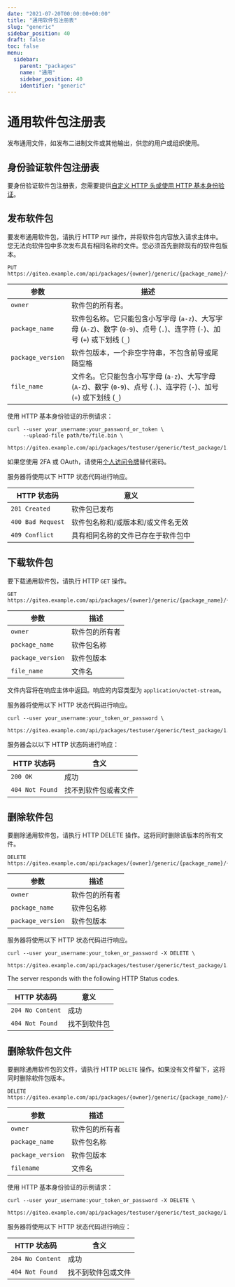 ```yaml
---
date: "2021-07-20T00:00:00+00:00"
title: "通用软件包注册表"
slug: "generic"
sidebar_position: 40
draft: false
toc: false
menu:
  sidebar:
    parent: "packages"
    name: "通用"
    sidebar_position: 40
    identifier: "generic"
---
```


# 通用软件包注册表

发布通用文件，如发布二进制文件或其他输出，供您的用户或组织使用。

## 身份验证软件包注册表

要身份验证软件包注册表，您需要提供[自定义 HTTP 头或使用 HTTP 基本身份验证](development/api-usage.md#通过-api-认证)。

## 发布软件包

要发布通用软件包，请执行 HTTP `PUT` 操作，并将软件包内容放入请求主体中。
您无法向软件包中多次发布具有相同名称的文件。您必须首先删除现有的软件包版本。

```
PUT https://gitea.example.com/api/packages/{owner}/generic/{package_name}/{package_version}/{file_name}
```

| 参数              | 描述                                                                                                                        |
| ----------------- | --------------------------------------------------------------------------------------------------------------------------- |
| `owner`           | 软件包的所有者。                                                                                                            |
| `package_name`    | 软件包名称。它只能包含小写字母 (`a-z`)、大写字母 (`A-Z`)、数字 (`0-9`)、点号 (`.`)、连字符 (`-`)、加号 (`+`) 或下划线 (`_`) |
| `package_version` | 软件包版本，一个非空字符串，不包含前导或尾随空格                                                                            |
| `file_name`       | 文件名。它只能包含小写字母 (`a-z`)、大写字母 (`A-Z`)、数字 (`0-9`)、点号 (`.`)、连字符 (`-`)、加号 (`+`) 或下划线 (`_`)     |

使用 HTTP 基本身份验证的示例请求：

```shell
curl --user your_username:your_password_or_token \
     --upload-file path/to/file.bin \
     https://gitea.example.com/api/packages/testuser/generic/test_package/1.0.0/file.bin
```

如果您使用 2FA 或 OAuth，请使用[个人访问令牌](development/api-usage.md#通过-api-认证)替代密码。

服务器将使用以下 HTTP 状态代码进行响应。

| HTTP 状态码       | 意义                               |
| ----------------- | ---------------------------------- |
| `201 Created`     | 软件包已发布                       |
| `400 Bad Request` | 软件包名称和/或版本和/或文件名无效 |
| `409 Conflict`    | 具有相同名称的文件已存在于软件包中 |

## 下载软件包

要下载通用软件包，请执行 HTTP `GET` 操作。

```
GET https://gitea.example.com/api/packages/{owner}/generic/{package_name}/{package_version}/{file_name}
```

| 参数              | 描述           |
| ----------------- | -------------- |
| `owner`           | 软件包的所有者 |
| `package_name`    | 软件包名称     |
| `package_version` | 软件包版本     |
| `file_name`       | 文件名         |

文件内容将在响应主体中返回。响应的内容类型为 `application/octet-stream`。

服务器将使用以下 HTTP 状态代码进行响应。

```shell
curl --user your_username:your_token_or_password \
     https://gitea.example.com/api/packages/testuser/generic/test_package/1.0.0/file.bin
```

服务器会以以下 HTTP 状态码进行响应：

| HTTP 状态码     | 含义                 |
| --------------- | -------------------- |
| `200 OK`        | 成功                 |
| `404 Not Found` | 找不到软件包或者文件 |

## 删除软件包

要删除通用软件包，请执行 HTTP DELETE 操作。这将同时删除该版本的所有文件。

```
DELETE https://gitea.example.com/api/packages/{owner}/generic/{package_name}/{package_version}
```

| 参数              | 描述           |
| ----------------- | -------------- |
| `owner`           | 软件包的所有者 |
| `package_name`    | 软件包名称     |
| `package_version` | 软件包版本     |

服务器将使用以下 HTTP 状态代码进行响应。

```shell
curl --user your_username:your_token_or_password -X DELETE \
     https://gitea.example.com/api/packages/testuser/generic/test_package/1.0.0
```

The server responds with the following HTTP Status codes.

| HTTP 状态码      | 意义         |
| ---------------- | ------------ |
| `204 No Content` | 成功         |
| `404 Not Found`  | 找不到软件包 |

## 删除软件包文件

要删除通用软件包的文件，请执行 HTTP `DELETE` 操作。如果没有文件留下，这将同时删除软件包版本。

```
DELETE https://gitea.example.com/api/packages/{owner}/generic/{package_name}/{package_version}/{filename}
```

| 参数              | 描述           |
| ----------------- | -------------- |
| `owner`           | 软件包的所有者 |
| `package_name`    | 软件包名称     |
| `package_version` | 软件包版本     |
| `filename`        | 文件名         |

使用 HTTP 基本身份验证的示例请求：

```shell
curl --user your_username:your_token_or_password -X DELETE \
     https://gitea.example.com/api/packages/testuser/generic/test_package/1.0.0/file.bin
```

服务器将使用以下 HTTP 状态代码进行响应：

| HTTP 状态码      | 含义               |
| ---------------- | ------------------ |
| `204 No Content` | 成功               |
| `404 Not Found`  | 找不到软件包或文件 |
